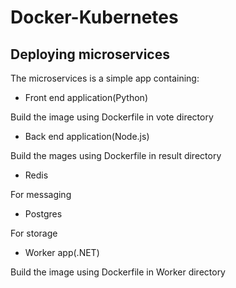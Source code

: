# Docker-Kubernetes


## Deploying microservices
The microservices is a simple app containing:

 - Front end application(Python)
 
 Build the image using Dockerfile in vote directory
 
 - Back end application(Node.js)
 
 Build the mages using Dockerfile in result directory
 
 - Redis
 
 For messaging
 
 - Postgres
 
 For storage
 
 - Worker app(.NET)
 
 Build the image using Dockerfile in Worker directory
 

